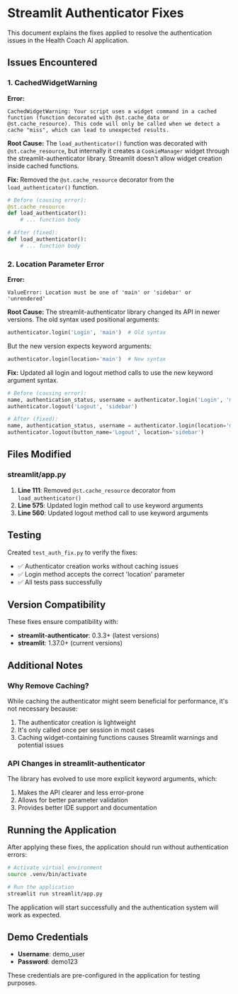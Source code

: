 # Streamlit Authenticator Fixes

This document explains the fixes applied to resolve the authentication issues in the Health Coach AI application.

## Issues Encountered

### 1. CachedWidgetWarning
**Error:**
```
CachedWidgetWarning: Your script uses a widget command in a cached function (function decorated with @st.cache_data or @st.cache_resource). This code will only be called when we detect a cache "miss", which can lead to unexpected results.
```

**Root Cause:**
The `load_authenticator()` function was decorated with `@st.cache_resource`, but internally it creates a `CookieManager` widget through the streamlit-authenticator library. Streamlit doesn't allow widget creation inside cached functions.

**Fix:**
Removed the `@st.cache_resource` decorator from the `load_authenticator()` function.

```python
# Before (causing error):
@st.cache_resource
def load_authenticator():
    # ... function body

# After (fixed):
def load_authenticator():
    # ... function body
```

### 2. Location Parameter Error
**Error:**
```
ValueError: Location must be one of 'main' or 'sidebar' or 'unrendered'
```

**Root Cause:**
The streamlit-authenticator library changed its API in newer versions. The old syntax used positional arguments:
```python
authenticator.login('Login', 'main')  # Old syntax
```

But the new version expects keyword arguments:
```python
authenticator.login(location='main')  # New syntax
```

**Fix:**
Updated all login and logout method calls to use the new keyword argument syntax.

```python
# Before (causing error):
name, authentication_status, username = authenticator.login('Login', 'main')
authenticator.logout('Logout', 'sidebar')

# After (fixed):
name, authentication_status, username = authenticator.login(location='main')
authenticator.logout(button_name='Logout', location='sidebar')
```

## Files Modified

### streamlit/app.py
1. **Line 111**: Removed `@st.cache_resource` decorator from `load_authenticator()`
2. **Line 575**: Updated login method call to use keyword arguments
3. **Line 560**: Updated logout method call to use keyword arguments

## Testing

Created `test_auth_fix.py` to verify the fixes:
- ✅ Authenticator creation works without caching issues
- ✅ Login method accepts the correct 'location' parameter
- ✅ All tests pass successfully

## Version Compatibility

These fixes ensure compatibility with:
- **streamlit-authenticator**: 0.3.3+ (latest versions)
- **streamlit**: 1.37.0+ (current versions)

## Additional Notes

### Why Remove Caching?
While caching the authenticator might seem beneficial for performance, it's not necessary because:
1. The authenticator creation is lightweight
2. It's only called once per session in most cases
3. Caching widget-containing functions causes Streamlit warnings and potential issues

### API Changes in streamlit-authenticator
The library has evolved to use more explicit keyword arguments, which:
1. Makes the API clearer and less error-prone
2. Allows for better parameter validation
3. Provides better IDE support and documentation

## Running the Application

After applying these fixes, the application should run without authentication errors:

```bash
# Activate virtual environment
source .venv/bin/activate

# Run the application
streamlit run streamlit/app.py
```

The application will start successfully and the authentication system will work as expected.

## Demo Credentials

- **Username**: demo_user
- **Password**: demo123

These credentials are pre-configured in the application for testing purposes. 